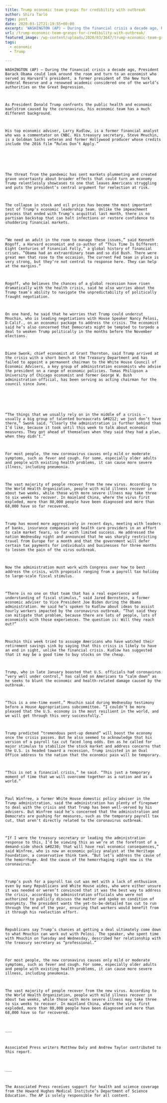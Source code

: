 ```yaml
---
title: Trump economic team grasps for credibility with outbreak
author: Shira Tarlo
type: post
date: 2020-03-12T21:19:55+00:00
excerpt: 'WASHINGTON (AP) — During the financial crisis a decade ago, President Barack Obama could look around the room and turn to an economist who served as Harvard’s president, a former president of the New York Federal Reserve and a renowned academic considered one of the world’s authorities on the Great Depression.As President Donald Trump confronts&hellip;'
url: /trump-economic-team-grasps-for-credibility-with-outbreak/
featured_image: /wp-content/uploads/2020/03/3647/trump-economic-team-grasps-for-credibility-with-outbreak.jpg
tags:
  - economic
  - Trump

---
```

  
    WASHINGTON (AP) — During the financial crisis a decade ago, President Barack Obama could look around the room and turn to an economist who served as Harvard’s president, a former president of the New York Federal Reserve and a renowned academic considered one of the world’s authorities on the Great Depression.
  
  
  
    As President Donald Trump confronts the public health and economic maelstrom caused by the coronavirus, his economic team has a much different background.
  
  
  
    His top economic adviser, Larry Kudlow, is a former financial analyst who was a commentator on CNBC. His treasury secretary, Steve Mnuchin, is a Goldman Sachs veteran and former Hollywood producer whose credits include the 2016 film “Rules Don’t Apply.”
  
  
  
  
  
  
    The threat from the pandemic has sent markets plummeting and created grave uncertainty about broader effects that could turn an economy Trump relentlessly showcases to one that leaves Americans struggling and puts the president’s central argument for reelection at risk.
  
  
  
    The collapse in stock and oil prices has become the most important test of Trump’s economic leadership team. Unlike the impeachment process that ended with Trump’s acquittal last month, there is no partisan backstop that can halt infections or restore confidence to shuddering financial markets.
  
  
  
    “We need an adult in the room to manage these issues,” said Kenneth Rogoff, a Harvard economist and co-author of “This Time Is Different: Eight Centuries of Financial Folly,” a global history of financial crises. “Obama had an extraordinary team and so did Bush. There were great men that rose to the occasion. The current Fed team in place is very strong, but they’re not central to response here. They can help at the margins.”
  
  
  
    Rogoff, who believes the chances of a global recession have risen dramatically with the health crisis, said he also worries about the Trump team’s ability to navigate the unpredictability of politically fraught negotiation.
  
  
  
    On one hand, he said that he worries that Trump could undercut Mnuchin, who is leading negotiations with House Speaker Nancy Pelosi, D-Calif., on an economic package to address the crisis. The economist said he’s also concerned that Democrats might be tempted to torpedo a deal to weaken Trump politically in the months before the November elections.
  
  
  
    Diane Swonk, chief economist at Grant Thornton, said Trump arrived at the crisis with a short bench at the Treasury Department and has failed to appoint a permanent chairman to the White House Council of Economic Advisers, a key group of administration economists who advise the president on a range of economic policies. Tomas Philipson a University of Chicago economist and former George W. Bush administration official, has been serving as acting chairman for the council since June.
  
  
  
  
  
  
    “The things that we usually rely on in the middle of a crisis — usually a big group of talented bureaucrats &#8212; we just don’t have there,” Swonk said. “Clearly the administration is further behind than I’d like, because it took until this week to talk about economic measures. They got ahead of themselves when they said they had a plan, when they didn’t.”
  
  
  
    For most people, the new coronavirus causes only mild or moderate symptoms, such as fever and cough. For some, especially older adults and people with existing health problems, it can cause more severe illness, including pneumonia.
  
  
  
    The vast majority of people recover from the new virus. According to the World Health Organization, people with mild illness recover in about two weeks, while those with more severe illness may take three to six weeks to recover. In mainland China, where the virus first exploded, more than 80,000 people have been diagnosed and more than 68,000 have so far recovered.
  
  
  
    Trump has moved more aggressively in recent days, meeting with leaders of banks, insurance companies and health care providers in an effort to calm market fears, so far with limited success. He addressed the nation Wednesday night and announced that he was sharply restricting travel from Europe for a month and that the government will defer certain tax payments for individuals and businesses for three months to lessen the pain of the virus outbreak.
  
  
  
    Now the administration must work with Congress over how to best address the crisis, with proposals ranging from a payroll tax holiday to large-scale fiscal stimulus.
  
  
  
    “There is no one on that team that has a real experience and understanding of fiscal stimulus,” said Jared Bernstein, a former economic adviser to Vice President Joe Biden during the Obama administration. He said he’s spoken to Kudlow about ideas to assist hourly workers impacted by the coronavirus outbreak. “That said they can mitigate that problem, because there are lots of people, lots of economists with those experiences. The question is: Will they reach out?”
  
  
  
    Mnuchin this week tried to assuage Americans who have watched their retirement savings sink by saying that this crisis is likely to have an end in sight, unlike the financial crisis. Kudlow has suggested that it may be a good time to buy stocks on the cheap.
  
  
  
    Trump, who in late January boasted that U.S. officials had coronavirus “very well under control,” has called on Americans to “calm down” as he seeks to blunt the economic and health-related damage caused by the outbreak.
  
  
  
    “This is a one-time event,” Mnuchin said during Wednesday testimony before a House Appropriations subcommittee. “I couldn’t be more pleased that the U.S. economy is the most resilient in the world, and we will get through this very successfully.”
  
  
  
    Trump predicted “tremendous pent-up demand” will boost the economy once the crisis passes. But he also seemed to acknowledge that his version of a payroll tax cut faced long odds. Een as he called for major stimulus to stabilize the stock market and address concerns that the U.S. is headed toward a recession, Trump insisted in an Oval Office address to the nation that the economic pain will be temporary.
  
  
  
    “This is not a financial crisis,” he said. “This just a temporary moment of time that we will overcome together as a nation and as a world.”
  
  
  
    Paul Winfree, a former White House domestic policy adviser in the Trump administration, said the administration has plenty of firepower to deal with the crisis and that Trump has been well-served by his advisers. But Winfree said he’s concerned that the administration and Democrats are pushing for measures, such as the temporary payroll tax cut, that aren’t directly related to the coronavirus outbreak.
  
  
  
    “If I were the treasury secretary or leading the administration response to this, I’d be viewing this as we’re at the forefront of a demand-side shock &#8230; that will have real economic consequences,” said Winfree, who is now an economic policy analyst at the Heritage Foundation, a conservative think tank. “But let’s address the cause of the hemorrhage. And the cause of the hemorrhaging right now is the coronavirus.”
  
  
  
    Trump’s push for a payroll tax cut was met with a lack of enthusiasm even by many Republicans and White House aides, who were either unsure it was needed or weren’t convinced that it was the best way to address the crisis, according to administration officials who were not authorized to publicly discuss the matter and spoke on condition of anonymity. The president wants the yet-to-be-detailed tax cut to run through the end of the year, ensuring that workers would benefit from it through his reelection effort.
  
  
  
    Republicans say Trump’s chances at getting a deal ultimately come down to what Mnuchin can work out with Pelosi. The speaker, who spent time with Mnuchin on Tuesday and Wednesday, described her relationship with the treasury secretary as “professional.”
  
  
  
    For most people, the new coronavirus causes only mild or moderate symptoms, such as fever and cough. For some, especially older adults and people with existing health problems, it can cause more severe illness, including pneumonia.
  
  
  
    The vast majority of people recover from the new virus. According to the World Health Organization, people with mild illness recover in about two weeks, while those with more severe illness may take three to six weeks to recover. In mainland China, where the virus first exploded, more than 80,000 people have been diagnosed and more than 68,000 have so far recovered.
  
  
  
    ___
  
  
  
    Associated Press writers Matthew Daly and Andrew Taylor contributed to this report.
  
  
  
    ___
  
  
  
    The Associated Press receives support for health and science coverage from the Howard Hughes Medical Institute’s Department of Science Education. The AP is solely responsible for all content.
  
